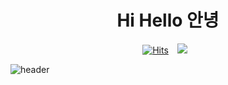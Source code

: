 <h1 align="center"> Hi Hello 안녕 </h1>




 
<div align="center"> <a href="https://instagram.com/_ddongstagram">

 [![Hits](https://hits.seeyoufarm.com/api/count/incr/badge.svg?url=https%3A%2F%2Fgithub.com%2Fddonghub&count_bg=%23C53DC8&title_bg=%23555555&icon=&icon_color=%23E7E7E7&title=Hi&edge_flat=false)](https://hits.seeyoufarm.com)
    <img 
        src="http://img.shields.io/badge/-Instagram-black?style=flat&logo=Instagram&link=https://instagram.com/_ddongstagram/"
        style="height : auto; margin-left : 10px; margin-right : 10px;"/>
</a> </div>

![header](https://capsule-render.vercel.app/api?type=venom&color=gradient&height=350&section=header&text=Donghyun's%20Github&fontSize=70)
